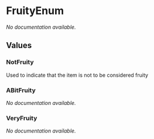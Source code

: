 # FruityEnum

*No documentation available.*

## Values

### NotFruity

Used to indicate that the item is not to be considered fruity

### ABitFruity

*No documentation available.*

### VeryFruity

*No documentation available.*
